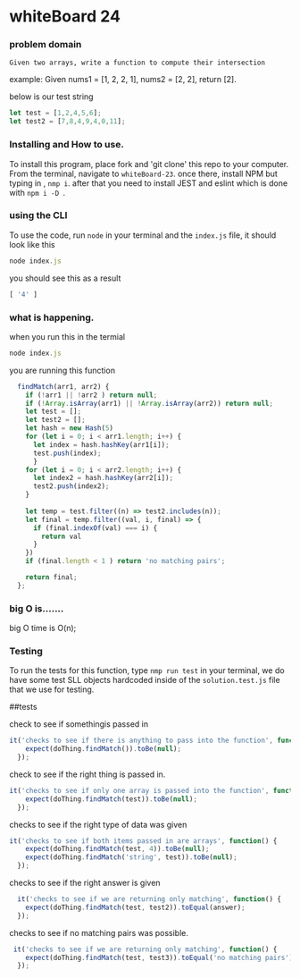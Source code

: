 
# whiteBoard 24

### problem domain

`Given two arrays, write a function to compute their intersection`

example: Given nums1 = [1, 2, 2, 1], nums2 = [2, 2], return [2].

below is our test string
```javascript
let test = [1,2,4,5,6];
let test2 = [7,8,4,9,4,0,11];
```

### Installing and How to use.

To install this program, place fork and 'git clone' this repo to your computer. From the terminal, navigate to  `whiteBoard-23`. once there, install NPM but typing in , `nmp i`. after that you need to install JEST and eslint which is done with `npm i -D `. 


### using the CLI 

To use the code, run `node` in your terminal and the `index.js` file, it should look like this
```javascript
node index.js 
```
you should see this as a result

```javascript
[ '4' ]
```


### what is happening.
when you run this in the termial
```javascript
node index.js 
```

you are running this function 

```javascript
  findMatch(arr1, arr2) {
    if (!arr1 || !arr2 ) return null;
    if (!Array.isArray(arr1) || !Array.isArray(arr2)) return null;
    let test = [];
    let test2 = [];
    let hash = new Hash(5)
    for (let i = 0; i < arr1.length; i++) {
      let index = hash.hashKey(arr1[i]);
      test.push(index);
      }
    for (let i = 0; i < arr2.length; i++) {
      let index2 = hash.hashKey(arr2[i]);
      test2.push(index2);
    }
    
    let temp = test.filter((n) => test2.includes(n));
    let final = temp.filter((val, i, final) => {
      if (final.indexOf(val) === i) {
        return val
      }
    })
    if (final.length < 1 ) return 'no matching pairs';

    return final;
  };
```

### big O is.......
big O time is O(n);

### Testing

To run the tests for this function, type `nmp run test` in your terminal,
we do have some test SLL objects hardcoded inside of the `solution.test.js` file that we use for testing.

##tests

check to see if somethingis passed in

```javascript
it('checks to see if there is anything to pass into the function', function() {
    expect(doThing.findMatch()).toBe(null);
  });
```

check to see if the right thing is passed in.

```javascript
it('checks to see if only one array is passed into the function', function() {
    expect(doThing.findMatch(test)).toBe(null);
  });
```

checks to see if the right type of data was given
```javascript
it('checks to see if both items passed in are arrays', function() {
    expect(doThing.findMatch(test, 4)).toBe(null);
    expect(doThing.findMatch('string', test)).toBe(null);
  });
```

checks to see if the right answer is given

```javascript
  it('checks to see if we are returning only matching', function() {
    expect(doThing.findMatch(test, test2)).toEqual(answer);
  });
```

checks to see if no matching pairs was possible. 

```javascript
 it('checks to see if we are returning only matching', function() {
    expect(doThing.findMatch(test, test3)).toEqual('no matching pairs');
  });
```

